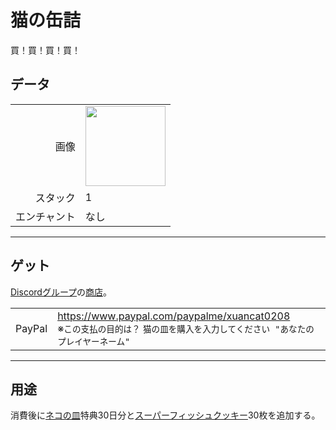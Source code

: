 # 猫の缶詰
買！買！買！買！

## データ
<table>
    <tr><td align="end">画像</td><td><img src="https://i.imgur.com/wxw402A.png" width="128"/></td></tr>
    <tr><td align="end">スタック</td><td>1</td></tr>
    <tr><td align="end">エンチャント</td><td>なし</td></tr>
</table>

---

## ゲット
[Discordグループ](../feature/discord_server.md)の[商店](https://discord.com/channels/1040647480972415006/1048245781515210852)。

<table>
    <tr>
        <td align="center">PayPal</td>
        <td><a href="https://www.paypal.com/paypalme/xuancat0208">https://www.paypal.com/paypalme/xuancat0208</a><br/>※<code>この支払の目的は？</code> <code>猫の皿を購入を入力してください "あなたのプレイヤーネーム"</code></td>
    </tr>
</table>

---

## 用途
消費後に[ネコの皿](../feature/cat_bowl.md)特典30日分と[スーパーフィッシュクッキー](super_fish_cracker.md)30枚を追加する。